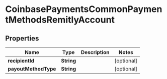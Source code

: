 
# CoinbasePaymentsCommonPaymentMethodsRemitlyAccount

## Properties
Name | Type | Description | Notes
------------ | ------------- | ------------- | -------------
**recipientId** | **String** |  |  [optional]
**payoutMethodType** | **String** |  |  [optional]




